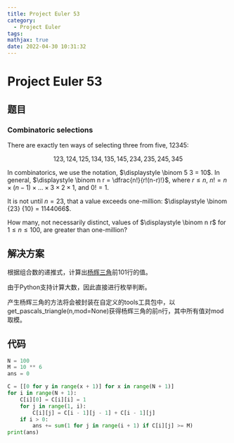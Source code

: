 ```yaml
---
title: Project Euler 53
category:
  - Project Euler
tags:
mathjax: true
date: 2022-04-30 10:31:32
---
```


<escape><!-- more --></escape>

# Project Euler 53

## 题目

### Combinatoric selections

There are exactly ten ways of selecting three from five, $12345$:

$$ 123, 124, 125, 134, 135, 145, 234, 235, 245, 345 $$

In combinatorics, we use the notation, $\displaystyle \binom 5 3 = 10$.
In general, $\displaystyle \binom n r = \dfrac{n!}{r!(n-r)!}$, where $r \le n$, $n! = n \times (n-1) \times \dots \times 3 \times 2 \times 1$, and $0! = 1$.

It is not until $n = 23$, that a value exceeds one-million: $\displaystyle \binom {23} {10} = 1144066$.

How many, not necessarily distinct, values of $\displaystyle \binom n r$ for $1 \le n \le 100$, are greater than one-million?

## 解决方案

根据组合数的递推式，计算出[杨辉三角](https://mathworld.wolfram.com/PascalsTriangle.html)前$101$行的值。

由于Python支持计算大数，因此直接进行枚举判断。

产生杨辉三角的方法将会被封装在自定义的tools工具包中，以get_pascals_triangle(n,mod=None)获得杨辉三角的前n行，其中所有值对mod取模。

## 代码

```py
N = 100
M = 10 ** 6
ans = 0

C = [[0 for y in range(x + 1)] for x in range(N + 1)]
for i in range(N + 1):
    C[i][0] = C[i][i] = 1
    for j in range(1, i):
        C[i][j] = C[i - 1][j - 1] + C[i - 1][j]
    if i > 0:
        ans += sum(1 for j in range(i + 1) if C[i][j] >= M)
print(ans)

```
